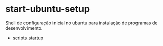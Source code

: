 # start-ubuntu-setup

Shell de configuração inicial no ubuntu para instalação de programas de desenvolvimento.

- [scripts startup](/startup.sh)
